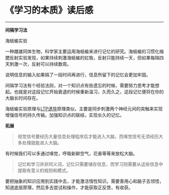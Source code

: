 # 《学习的本质》读后感
---

**间隔学习法**

海蛞蝓实验

一种雌雄同体生物，科学家主要运用海蛞蝓来进行记忆的研究。海蛞蝓的习惯化缩腮反射实验发现，如果持续刺激海蛞蝓的虹吸，反射只能持续一天，但如果每隔四天刺激一次，反射可以持续数周。

说明信息的输入如果隔了一段时间再进行，信息所留下的记忆会更加牢固。

间隔学习法有个经验法则，对一个知识点有些遗忘的时候，需要努力思考才能想起。也就是对这段记忆开始衰退的时候重新温习，久而久之，这段记忆便将在你的大脑长时间存在。

海蛞蝓实验原理与[LTP诱导](https://zh.wikipedia.org/wiki/%E9%95%B7%E6%9C%9F%E5%A2%9E%E5%BC%B7%E4%BD%9C%E7%94%A8)原理类似，主要是同步刺激两个神经元间的突触来实现增强信号的持久传输。加强知识点的联结，实现长久的记忆。

**拓展**

>视觉信号要经历大量信息处理程序后才能进入大脑，而嗅觉信号无须经历大多处理就能进入大脑。

有时候我们可以多通过嗅觉，呼吸新鲜空气，花香等等来放松大脑。

>记忆和学习并非同义词，记忆只需要储存信息，而学习则需要从这些信息中提取有意义的规则和模式。

要把抽象的知识应用到实践中去，才能激活惰性知识。需要善用心和脑子去领悟，知道底层原理，然后多去尝试和操作，才能获取正反馈，有收获。